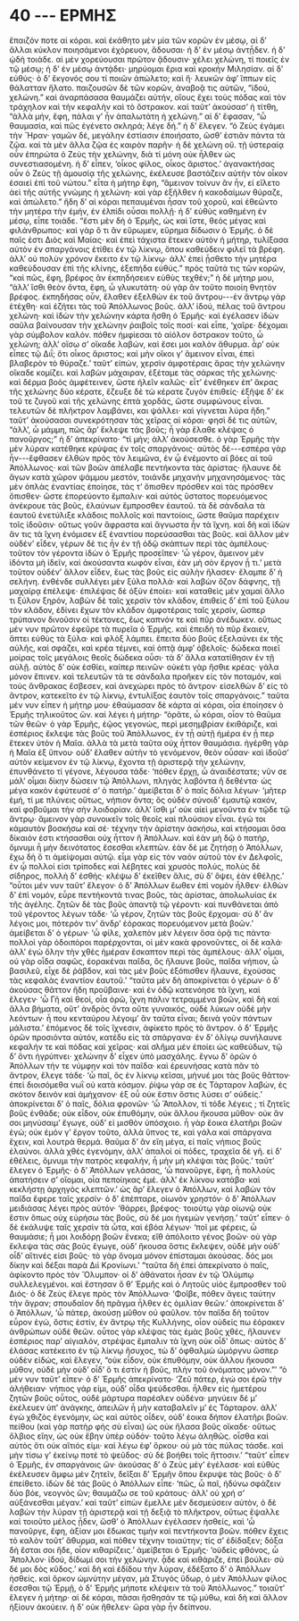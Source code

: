 
# 40 --- ΕΡΜΗΣ

ἔπαιζόν ποτε αἱ κόραι. καὶ ἐκάθητο μὲν μία τῶν
κορῶν ἐν μέσῳ, αἱ δ’ ἄλλαι κύκλον ποιησάμενοι
ἐχόρευον, ἄδουσαι· ἡ δ’ ἐν μέσῳ ἀντᾖδεν. ἡ δ’ ᾠδὴ
τοιάδε. αἱ μὲν χορεύουσαι πρῶτον ᾄδουσιν·
χέλει χελώνη, τί ποιεῖς ἐν τῷ μέσῳ;
ἡ δ’ ἐν μέσῳ ἀντᾴδει·
μηρύομαι ἔρια καὶ κροκὴν Μιλησίαν.
αἱ δ’ εὐθύς·
ὁ δ’ ἔκγονός σου τί ποιῶν ἀπώλετο;
καὶ ἥ·
λευκῶν ἀφ’ ἵππων εἰς θάλατταν ἥλατο.
παιζουσῶν δὲ τῶν κορῶν, ἀναβοᾷ τις αὐτῶν, “ἰδού,
χελώνη.” καὶ ἀναρπάσασα θαυμάζει αὐτήν, οἵους ἔχει
τοὺς πόδας καὶ τὸν τράχηλον καὶ τὴν κεφαλὴν καὶ τὸ
ὄστρακον. καὶ ταῦτ’ ἀκούσασ’ ἡ τίτθη, “ἀλλὰ μήν,
ἔφη, πάλαι γ’ ἦν ἁπαλωτάτη ἡ χελώνη.” αἱ δ’
ἔφασαν, “ὦ θαυμασία, καὶ πῶς ἐγένετο σκληρά; λέγε
δή.” ἡ δ’ ἔλεγεν.
“ὁ Ζεὺς ἐγάμει τὴν Ἥραν· γαμῶν δέ, μεγάλην
ἑστίασιν ἐποιήσατο, ὥσθ’ ἑστιᾶν πάντα τὰ ζῷα. καὶ
τὰ μὲν ἄλλα ζῷα ἐς καιρὸν παρῆν· ἡ δὲ χελώνη οὔ.
τῇ ὑστεραίᾳ οὖν ἐπηρώτα ὁ Ζεὺς τὴν χελώνην, διὰ
τί μόνη οὐκ ἦλθεν ὡς συνεστιασομένη. ἡ δ’ εἶπεν,
‘οἶκος φίλος, οἶκος ἄριστος.’ ἀγανακτήσας οὖν ὁ Ζεὺς
τῇ ἀμουσίᾳ τῆς χελώνης, ἐκέλευσε βαστάζειν αὐτὴν
τὸν οἶκον ἐσαιεὶ ἐπὶ τοῦ νώτου.” εἶτα ἡ μήτηρ ἔφη, 
“ἄμεινον τοίνυν ἂν ἦν, εἰ εἴλετο ἀεὶ τῆς αὐτῆς γνώμης
ἡ χελώνη· καὶ γὰρ ἐξῆλθεν ἡ κακοδαίμων θύραζε, καὶ
ἀπώλετο.” ἤδη δ’ αἱ κόραι πεπαυμέναι ἦσαν τοῦ
χοροῦ, καὶ ἐθεῶντο τὴν μητέρα τὴν ἐμήν, ἐν ἐλπίδι
οὖσαι πολλῇ· ἡ δ’ εὐθὺς καθημένη ἐν μέσῳ, εἶπε
τοιάδε.
“ἔστι μὲν δὴ ὁ Ἑρμῆς, ὡς καὶ ἴστε, θεὸς μέγας
καὶ φιλάνθρωπος· καὶ γὰρ ὅ τι ἂν εὕρωμεν, εὕρημα
δίδωσιν ὁ Ἑρμῆς. ὁ δὲ παῖς ἐστι Διὸς καὶ Μαίας·
καὶ ἐπεὶ τάχιστα ἔτεκεν αὐτὸν ἡ μήτηρ, τυλίξασα
αὐτὸν ἐν σπαργάνοις ἐτίθει ἐν τῷ λίκνῳ, ὅπου
καθεύδειν φιλεῖ τὰ βρέφη. ἀλλ’ οὐ πολὺν χρόνον
ἔκειτο ἐν τῷ λίκνῳ· ἀλλ’ ἐπεὶ ᾖσθετο τὴν μητέρα
καθεύδουσαν ἐπὶ τῆς κλίνης, ἐξεπήδα εὐθύς.” πρὸς
ταῦτά τις τῶν κορῶν, “καὶ πῶς, ἔφη, βρέφος ἂν
ἐκπηδήσειεν εὐθὺς τεχθέν;” ἡ δὲ μήτηρ μου, “ἀλλ’
ἴσθι θεὸν ὄντα, ἔφη, ὦ γλυκυτάτη· οὐ γὰρ ἂν τοῦτο
ποιοίη θνητὸν βρέφος. ἐκπηδήσας οὖν, ἔλαθεν ἐξελθὼν
ἐκ τοῦ ἄντρου---ἐν ἄντρῳ γὰρ ἐτέχθη· καὶ ἐζήτει
τὰς τοῦ Ἀπόλλωνος βοῦς. ἀλλ’ ἰδού, πέλας τοῦ
ἄντρου χελώνη· καὶ ἰδὼν τὴν χελώνην κάρτα ἥσθη ὁ
Ἑρμῆς· καὶ ἐγέλασεν ἰδὼν σαῦλα βαίνουσαν τὴν
χελώνην ῥαιβοῖς τοῖς ποσί· καὶ εἶπε, ‘χαῖρε· δέχομαι
γὰρ σύμβολον καλόν. πόθεν ἠμφίεσαι τὸ αἰόλον
ὄστρακον τοῦτο, ὦ χελώνη; ἀλλ’ οἴσω σ’ οἴκαδε
λαβών, καὶ ἔσει μοι καλὸν ἄθυρμα. ἆρ’ οὐκ εἶπες
τῷ Διΐ; ὅτι οἶκος ἄριστος; καὶ μὴν οἴκοι γ’ ἄμεινον
εἶναι, ἐπεὶ βλαβερὸν τὸ θύραζε.’ ταῦτ’ εἰπών, χερσὶν
ἀμφοτέραις ἄρας τὴν χελώνην οἴκαδε κομίζει. καὶ
λαβὼν μάχαιραν, ἐξέταμε τὰς σάρκας τῆς χελώνης·
καὶ δέρμα βοὸς ἀμφέτεινεν, ὥστε ἠλεῖν καλῶς· εἶτ’
ἐνέθηκεν ἐπ’ ἄκρας τῆς χελώνης δύο κέρατε, ἔζευξε δὲ
τὼ κέρατε ζυγὸν ἐπιθείς· ἐξῆψε δ’ ἐκ τοῦ τε ζυγοῦ
καὶ τῆς χελώνης ἑπτὰ χορδάς, ὥστε συμφώνους εἶναι. 
τελευτῶν δὲ πλῆκτρον λαμβάνει, και ψάλλει· καὶ
γίγνεται λύρα ἤδη.”
ταῦτ’ ἀκούσασαι συνεκρότησαν τὰς χεῖρας αἱ
κόραι· φησὶ δέ τις αὐτῶν, “ἀλλ’, ὦ μάμμη, πῶς
ἄρ’ ἔκλεψε τάς βοῦς; ἦ γὰρ ἔλαθε κλέψας ὁ
πανοῦργος;” ἡ δ’ ἀπεκρίνατο· “τί μήν; ἀλλ’ ἀκούσεσθε.
ὁ γὰρ Ἑρμῆς τὴν μὲν λύραν κατέθηκε
κρύψας ἐν τοῖς σπαργάνοις· αὐτὸς δέ---εσπέρα γὰρ
ἦν---ἔφθασεν ἐλθὼν πρὸς τὸν λειμῶνα, ἐν ᾧ ἐνέμοντο
αἱ βόες αἱ τοῦ Ἀπόλλωνος· καὶ τῶν βοῶν ἀπέλαβε
πεντήκοντα τὰς ἀρίστας· ἤλαυνε δὲ ἄγων κατὰ χῶρον
ψάμμου μεστόν, τοιάνδε μηχανὴν μηχανησάμενος·
τὰς μὲν ὁπλὰς ἐναντίας ἐποίησε, τάς τ’ ὄπισθεν
πρόσθεν καὶ τὰς πρόσθεν ὄπισθεν· ὥστε ἐπορεύοντο
ἔμπαλιν· καὶ αὐτὸς ὕστατος πορευόμενος ἀνέκρουε
τὰς βοῦς, ἐλαύνων ἔμπροσθεν ἑαυτοῦ. τὰ δὲ σάνδαλα
τὰ ἑαυτοῦ ἐνετύλιξε κλάδοις πολλοῖς καὶ παντοίοις,
ὥστε θαῦμα παρέχειν τοῖς ἰδοῦσιν· οὕτως γοῦν
ἄφραστα καὶ ἄγνωστα ἦν τὰ ἴχνη. καὶ δὴ καὶ ἰδὼν
ἄν τις τὰ ἴχνη ἐνόμισεν ἐξ ἐναντίου πορεύσασθαι τὰς
βοῦς. καὶ ἄλλον μὲν οὐδέν’ εἶδεν, γέρων δὲ τις ἦν
ἐν τῇ ὁδῷ σκάπτων περὶ τὰς ἀμπέλους· τοῦτον τὸν
γέροντα ἰδὼν ὁ Ἑρμῆς προσεῖπεν· ‘ὦ γέρον, ἄμεινον
μὲν ἰδόντα μὴ ἰδεῖν, καὶ ἀκούσαντα κωφὸν εἶναι, ἐὰν
μὴ σὸν ἔργον ᾖ τι.’ μετὰ τοῦτον οὐδέν’ ἄλλον εἶδεν,
ἕως τὰς βοῦς εἰς αὐλὴν ἤλασεν· ἔλαμπε δ’ ἡ σελήνη.
ἐνθένδε συλλέγει μὲν ξὐλα πολλά· καὶ λαβὼν ὄζον
δάφνης, τῇ μαχαίρᾳ ἐπἐλεψε· ἐπιλέψας δὲ ὀξὺν
ἐποίει· καὶ καταθεὶς μὲν χαμαὶ ἄλλο τι ξύλον ξηρόν,
λαβὼν δὲ ταῖς χερσὶν τὸν κλάδον, ἐπιθεὶς δ’ ἐπὶ τοῦ
ξύλου τὸν κλάδον, ἐδίνει ἔχων τὸν κλάδον ἀμφοτέραις
ταῖς χερσίν, ὥσπερ τρύπανον δινοῦσιν οἱ τέκτονες,
ἕως καπνόν τε καὶ πῦρ ἀνέδωκεν. οὕτως μέν νυν
πρῶτον ἐφεῦρε τὰ πυρεῖα ὁ Ἑρμῆς. καὶ ἐπειδὴ τὸ 
πῦρ ἔκαιεν, ἅπτει εὐθὺς τὰ ξύλα· καὶ φλὸξ λάμπει.
ἔπειτα δύο βοῦς ἐξελαύνει ἐκ τῆς αὐλῆς, καὶ σφάζει,
καὶ κρέα τέμνει, καὶ ὀπτᾷ ἀμφ’ ὀβελοῖς· δώδεκα
ποιεῖ μοίρας τοῖς μεγάλοις θεοῖς δώδεκα οὖσι· τὰ δ’
ἄλλα κατατίθησιν ἐν τῇ αὐλῇ. αὐτὸς δ’ οὐκ ἐσθίει,
καίπερ πεινῶν· οὐκέτι γὰρ ἤσθιε κρέας· γάλα μόνον
ἔπινεν. καὶ τελευτῶν τά τε σάνδαλα προῆκεν εἰς
τὸν ποταμόν, καὶ τοὺς ἄνθρακας ἔσβεσεν, καὶ
ἀνεχώρει πρὸς τὸ ἄντρον· εἰσελθὼν δ’ εἰς τὸ ἄντρον,
κατεκεῖτο ἐν τῷ λίκνῳ, ἐντυλίξας ἑαυτὸν τοῖς σπαργάνοις.”
ταῦτα μέν νυν εἶπεν ἡ μήτηρ μου· ἐθαύμασαν δὲ
κάρτα αἱ κόραι, οἷα ἐποίησεν ὁ Ἑρμῆς τηλικοῦτος
ὥν. καὶ λέγει ἡ μήτηρ· “ὁρᾶτε, ὦ κόραι, οἷον τὸ
θαῦμα τῶν θεῶν· ὁ γὰρ Ἑρμῆς, ἑῷος γεγονώς, περὶ
μεσημβρίαν ἐκιθάριζε, καὶ ἐσπέριος ἔκλεψε τὰς βοῦς τοῦ
Ἀπόλλωνος, ἐν τᾖ αὐτῇ ἡμέρα ἐν ᾗ περ ἔτεκεν ὐτὸν
ἡ Μαῖα. ἀλλὰ τὰ μετὰ ταῦτα οὐχ ἧττον θαυμάσια.
ἠγέρθη γὰρ ἡ Μαῖα ἐξ ὕπνου· οὐδ’ ἔλαθεν αὐτὴν
τὸ γενόμενον, θεὸν οὖσαν· καὶ ἰδοῦσ’ αὐτὸν κείμενον
ἐν τῷ λίκνῳ, ἔχοντα τῇ ἀριστερᾷ τὴν χελώνην,
ἐπυνθάνετο τί γέγονε, λέγουσα τάδε· ‘πόθεν ἔρχῃ,
ὦ ἀναιδέστατε; νῦν σε μάλ’ οἶμαι δίκην δώσειν τῷ
Ἀπόλλωνι, πληγὰς λαβόντα ἢ δεθέντα· ὡς μέγα
κακὸν ἐφύτευσέ σ’ ὁ πατήρ.’ ἀμείβεται δ’ ὁ παῖς
δόλια λέγων· ‘μῆτερ ἐμή, τί με πλύνεις οὕτως,
νήπιον ὄντα; ὃς οὐδὲν σύνοιδ’ ἐμαυτῷ κακόν, καὶ
φοβοῦμαι τὴν σὴν λοιδορίαν. ἀλλ’ ἴσθι μ’ οὐκ αἰεὶ
μενοῦντα ἐν τῷδε τῷ ἄντρῳ· ἄμεινον γὰρ συνοικεῖν
τοῖς θεοῖς καὶ πλούσιον εἶναι. ἐγώ τοι κἀμαυτὸν
βοσκήσω καὶ σέ· τέχνην τὴν ἀρίστην ἀσκήσω, καὶ
κτήσομαι ὅσα δίκαιόν ἐστι κτήσασθαι οὐχ ἧττον ἢ
Ἀπόλλων. καὶ ἐὰν μὴ δῷ ὁ πατήρ, ὄμνυμι ἦ μὴν
δεινότατος ἔσεσθαι κλεπτῶν. ἐὰν δέ με ζητήσῃ ὁ 
Ἀπόλλων, ἔχω δὴ ὅ τι ἀμείψομαι αὐτῷ. εἶμι γὰρ εἰς
τὸν ναὸν αὐτοῦ τὸν ἐν Δελφοῖς, ἐν ᾧ πολλοί εἰσι
τρίποδες καὶ λέβητες καὶ χρυσὸς πολύς, πολὺς δὲ
σίδηρος, πολλὴ δ’ ἐσθής· κλέψω δ’ ἐκεῖθεν ἅλις, σὺ
δ’ ὄψει, ἐὰν ἐθέλῃς.’
“οὗτοι μέν νυν ταῦτ’ ἔλεγον· ὁ δ’ Ἀπόλλων ἕωθεν
ἐπὶ νομὸν ἦλθεν· ἐλθὼν δ’ ἐπὶ νομόν, εὗρε πεντήκοντά
τινας βοῦς, τὰς ἀρίστας, ἀπολωλυίας ἐκ τῆς ἀγέλης.
ζητῶν δὲ τὰς βοῦς ἀπαντᾷ τῷ γέροντι· καὶ πυνθάνεται
ἀπὸ τοῦ γέροντος λέγων τάδε· ‘ὦ γέρον, ζητῶν
τὰς βοῦς ἔρχομαι· σὺ δ’ ἂν λέγοις μοι, πότερόν τιν’
ἄνδρ’ ἑόρακας πορευόμενον μετὰ βοῶν.’ ἀμείβεται δ’
ὁ γέρων· ‘ὦ φίλε, χαλεπὸν μὲν λέγειν ὅσα ὁρᾷ τις
πάντα· πολλοὶ γὰρ ὁδοιπόροι παρέρχονται, οἱ μὲν
κακὰ φρονοῦντες, οἱ δὲ καλά· ἀλλ’ ἐγὼ ὅλην τὴν
χθὲς ἡμέραν ἔσκαπτον περὶ τὰς ἀμπέλους· ἀλλ’
οἶμαι, οὐ γὰρ οἶδα σαφῶς, ἑορακέναι παῖδα, ὃς ἤλαυνε
βοῦς, παῖδα νήπιον, ὦ βασιλεῦ, εἶχε δὲ ῥάβδον, καὶ
τὰς μὲν βοῦς ἐξόπισθεν ἤλαυνε, ἐχούσας τὰς κεφαλὰς
ἐναντίον ἑαυτοῦ.’
“ταῦτα μὲν δὴ ἀποκρίνεται ὁ γέρων· ὁ δ’ ἀκούσας
θᾶττον ἤδη προὔβαινε· καὶ ἐν ὁδῷ κατενόησε τὰ
ἴχνη, καὶ ἔλεγεν· ‘ὦ Γῆ καὶ θεοί, οἷα ὁρῶ, ἴχνη
πάλιν τετραμμένα βοῶν, καὶ δὴ καὶ ἄλλα βήματα,
οὔτ’ ἀνδρὸς ὄντα οὔτε γυναικός, οὐδὲ λύκων οὐδὲ μὴν
λεόντων· ἦ που κενταύρου λέγοιμ’ ἂν ταῦτα εἶναι;
δεινὰ γοῦν πάντων μάλιστα.’ ἑπόμενος δὲ τοῖς
ἴχνεσιν, ἀφίκετο πρὸς τὸ ἄντρον. ὁ δ’ Ἑρμῆς ὁρῶν
προσιόντα αὐτόν, κατέδυ εἰς τὰ σπάργανα· ἐν δ’
ὀλίγῳ συνήλαυνε κεφαλήν τε καὶ πόδας καὶ χεῖρας·
καὶ σλῆμα μέν ἐποίει ὡς καθεύδων, τῷ δ’ ὄντι
ἠγρύπνει· χελώνην δ’ εἶχεν ὑπὸ μασχάλης. ἔγνω δ’
ὁρῶν ὁ Ἀπόλλων τήν τε νύμφην καὶ τὸν παῖδα·
καὶ ἐρευνήσας κατὰ πᾶν τὸ ἄντρον, ἔλεγε τάδε· ‘ὦ 
παῖ, ὃς ἐν λίκνῳ κεῖσαι, μήνυέ μοι τὰς βοῦς θᾶττον·
ἐπεὶ διοισόμεθα νωῒ οὐ κατὰ κόσμον. ῥἱψω γάρ σε ἐς
Τάρταρον λαβών, ἐς σκότον δεινὸν καὶ ἀμήχανον· ἐξ οὖ
οὐκ ἔστιν ὅστις λύσει σ’ οὐδείς.’ ἀποκρίνεται δ’ ὁ παῖς,
δόλια φρονῶν· ‘ὦ Ἄπολλον, τί τόδε λέγεις ; τί ζητεῖς
βοῦς ἐνθάδε; οὐκ εἶδον, οὐκ ἐπυθόμην, οὐκ ἄλλου ἤκουσα
μῦθον· οὐκ ἄν σοι μηνύσαιμ’ ἔγωγε, οὐδ’ εἰ μισθὸν
ὑπόσχοιο. ἦ γὰρ ἔοικα ἐλατῆρι βοῶν ἐγώ; οὐκ ἐμόν
γ’ ἔργον τοῦτο, ἀλλὰ ὕπνος τε, καὶ γάλα καὶ σπάργανα
ἔχειν, καὶ λουτρὰ θερμά. θαῦμα δ’ ἂν εἴη μέγα, εἰ
παῖς νήπιος βοῦς ἐλαύνοι. ἀλλὰ χθές ἐγενόμην, ἀλλ’
ἀπαλοὶ οἱ πόδες, τραχεῖα δὲ γῆ. εἰ δ’ ἐθέλεις,
ὄμνυμι τὴν πατρὸς κεφαλήν, ἦ μὴν μὴ κλέψαι τὰς
βοῦς.’ ταῦτ’ ἔλεγεν ὁ Ἑρμῆς· ὁ δ’ Ἀπόλλων γελάσας,
‘ὦ πανοῦργε, ἔφη, ἦ πολλοὺς ἀπατήσειν σ’ οἴομαι,
οἷα πεποίηκας ἐμέ. ἀλλ’ ἐκ λίκνου κατάβα· καὶ
κεκλήστῃ ἀρχηγὸς κλεπτῶν.’ ὡς ἄρ’ ἔλεγεν ὁ Ἀπόλλων,
καὶ λαβὼν τὸν παῖδα ἔφερε ταῖς χερσίν· ὁ δ’
ἐπἐπταρε, οἰωνὸν χρηστόν· ὁ δ’ Ἀπόλλων μειδιάσας
λέγει πρὸς αὐτόν· ‘θάρρει, βρέφος· τοιούτῳ γὰρ
οἰωνῷ οὐκ ἔστιν ὅπως οὐχ εὑρήσω τὰς βοῦς, σὺ δέ
μοι ἡγεμὼν γενήσῃ.’ ταῦτ’ εἶπεν· ὁ δὲ ἐκάλυψε ταῖς
χερσὶν τὰ ὦτα, καὶ ἐβόα λέγων· ‘ποῖ με φέρεις, ὦ
θαυμάσιε; ἦ μοι λοιδόρῃ βοῶν ἕνεκα; εἴθ ἀπόλοιτο
γένος βοῶν· οὐ γὰρ ἔκλεψα τὰς σὰς βοῦς ἔγωγε,
οὐδ’ ἤκουσα ὅστις ἔκλεψεν, οὐδὲ μὴν οὐδ’ οἶδ’ αἵτινές
εἰσι βοῦς· τὸ γὰρ ὄνομα μόνον ἐπίσταμαι
ἀκούσας. δός μοι δίκην καὶ δέξαι παρὰ Διὶ
Κρονίωνι.’
“ταῦτα δὴ ἐπεὶ ἀπεκρίνατο ὁ παῖς, ἀφίκοντο πρὸς
τὸν Ὄλυμπον· οἱ δ’ ἀθάνατοι ἦσαν ἐν τῷ Ὀλύμπῳ
συλλελεγμένοι. καὶ ἔστησαν ὅ θ’ Ἑρμῆς καὶ ὁ
Λητοῦς υἱὸς ἔμπροσθεν τοῦ Διός· ὁ δὲ Ζεὺς ἔλεγε
πρὸς τὸν Ἀπόλλωνα· ‘Φοῖβε, πόθεν ἄγεις ταύτην τὴν 
ἄγραν; σπουδαῖον δὴ πρᾶγμα ἦλθεν ἐς ὁμιλὶαν θεῶν.’
ἀποκρίνεται δ’ ὁ Ἀπόλλων, ‘ὦ πάτερ, ἀκούσῃ μῦθον
οὐ φαῦλον. τὸν παῖδα δὴ τοῦτον εὗρον ἐγώ, ὅστις
ἐστίν, ἐν ἄντρῳ τῆς Κυλλήνης, οἷον οὐδείς πω ἑόρακεν
ἀνθρώπων οὐδὲ θεῶν. οὗτος γὰρ κλέψας τὰς ἐμὰς
βοῦς χθές, ἤλαυνεν ἑσπέριος παρ’ αἰγιαλόν, στρέψας
ἔμπαλιν τὰ ἴχνη οὐκ οἶδ’ ὅπως· αὐτὸς δ’ ἐλάσας
κατέκειτο ἐν τῷ λίκνῳ ἤσυχος, τὼ δ’ ὀφθαλμὼ
ὠμόργνυ ὥσπερ οὐδὲν εἰδώς, καὶ ἔλεγεν, “οὐκ εἶδον,
οὐκ ἐπυθόμην, οὐκ ἄλλου ἤκουσα μῦθον, οὐδὲ μὴν
οὐδ’ οἶδ’ ὅ τι ἐστὶν ἡ βοῦς, πλὴν τοῦ ὀνόματος μόνον.”’
“ὁ μέν νυν ταῦτ’ εἶπεν· ὁ δ’ Ἑρμῆς ἀπεκρίνατο·
‘Ζεῦ πάτερ, ἐγώ σοι ἐρῶ τὴν ἀλήθειαν· νήπιος γάρ
εἰμι, οὐδ’ οἶδα ψεὐδεσθαι. ἦλθεν εἰς ἡμετέρου ζητῶν
βοῦς οὗτος, οὐδὲ μάρτυρα παρέσλεν οὐδένα· μηνύειν
δέ μ’ ἐκέλευεν ὑπ’ ἀνάγκης, ἀπειλῶν ἦ μὴν καταβαλεῖν
μ’ ἐς Τάρταρον. ἀλλ’ ἐγὼ χθιζὸς ἐγενόμην, ὠς καὶ
αὐτὸς οἶδεν, οὐδ’ ἐοικα δήπον ἐλατῆρι βοῶν. πείθου
(καὶ γὰρ πατὴρ φὴς σὺ εἶναι) ὡς οὐκ ἤλασα βοῦς
οἴκαδε· οὕτως ὄλβιος εἴην, ὠς οὐκ ἔβην ὑπὲρ οὐδόν·
τοῦτο λέγω ἀληθῶς. οἶσθα καὶ αὐτὸς ὅτι οὐκ
αἴτιός εἰμι· καὶ λέγω ἐφ’ ὅρκου· οὐ μὰ τὰς πύλας
τάσδε. καὶ μὴν τίσω γ’ ἐκείνῳ ποτὲ τὸ ψεῦδος·
σὺ δὲ βοήθει τοῖς ἥττοσιν.’
“ταῦτ’ εἶπεν ὁ Ἑρμῆς, ἐν σπαργάνοις ὤν· ἀκούσας
δ’ ὁ Ζεὺς μέγ’ ἐγέλασε· καὶ εὐθὺς ἐκέλευσεν ἄμφω μὲν
ζητεῖν, δεῖξαι δ’ Ἑρμῆν ὅπου ἔκρυψε τὰς βοῦς· ὁ δ’
ἐπείθετο. ἰδὼν δὲ τάς βοῦς ὁ Ἀπόλλων εἶπε· ‘πῶς,
ὦ παῖ, ἠδύνω σφάζειν δύο βόε, νεογνὸς ὥν; θαυμάζω
σε τοῦ κράτους· ἀλλ’ οὐ χρή σ’ αὐξάνεσθαι μέγαν.’
καὶ ταῦτ’ εἰπὼν ἔμελλε μὲν δεσμεύσειν αὐτὸν, ὁ δὲ
λαβὼν τὴν λύραν τῇ ἀριστερᾷ καὶ τῇ δεξιᾷ τὸ
πλῆκτρον, οὕτως ἔψαλλε καὶ τοιοῦτο μέλος ᾖδεν, ὥσθ’
ὁ Ἀπόλλων ἐγέλασεν ἡσθείς, καὶ ‘ὦ πανοῦργε, ἔφη, 
ἀξίαν μοι ἔδωκας τιμὴν καὶ πεντήκοντα βοῶν. πόθεν
ἔχεις τὸ καλὸν τοῦτ’ ἄθυρμα, καὶ πόθεν τέχνην
τοιαύτην; τίς σ’ ἐδίδαξεν; δόξα δὴ ἔσται σοι ἥδε,
οἷον κιθαρίζεις.’ ἀμείβεται ὁ Ἑρμῆς· ‘οὐδεὶς φθόνος,
ὦ Ἄπολλον· ἰδού, δίδωμί σοι τὴν χελώνην. ᾆδε καὶ
κιθάριζε, ἐπεὶ βούλει· σὺ δέ μοι δὸς κῦδος.’ καὶ δὴ
καὶ ἐδίδου τὴν λύραν, ἐδέξατο δ’ ὁ Ἀπόλλων ἡσθείς.
καὶ ὅρκον ὠμνύτην μέγαν, μὰ Στυγὸς ὕδωρ, ὁ μὲν
Ἀπόλλων φίλος ἔσεσθαι τῷ Ἑρμῇ, ὁ δ’ Ἑρμῆς μήποτε
κλέψειν τὰ τοῦ Ἀπόλλωνος.”
τοιαῦτ’ ἔλεγεν ἡ μήτηρ· αἱ δὲ κόραι, πᾶσαι
ἥσθησάν τε τῷ μύθω, καὶ δὴ καὶ ἄλλον ἠξίουν
ἀκούειν. ἡ δ’ οὐκ ἤθελεν· ὥρα γὰρ ἦν δείπνου.
